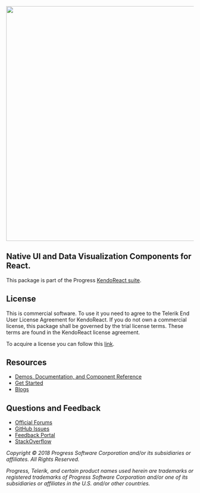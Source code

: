 <a href="https://www.telerik.com/kendo-react-ui/" target="_blank">
<img width="631" src="https://www.telerik.com/kendo-react-ui/npm-banner.svg">
</a>

## Native UI and Data Visualization Components for React.

This package is part of the Progress [KendoReact suite](https://www.telerik.com/kendo-react-ui/?utm_medium=referral&utm_source=npm&utm_campaign=kendo-ui-react-trial-npm-native).

## License

This is commercial software. To use it you need to agree to the Telerik End User License Agreement for KendoReact. If you do not own a commercial license, this package shall be governed by the trial license terms. These terms are found in the KendoReact license agreement.

To acquire a license you can follow this [link](https://www.telerik.com/kendo-react-ui/?utm_medium=referral&utm_source=npm&utm_campaign=kendo-ui-react-purchase-npm-native-pricing#pricing).

## Resources

- [Demos, Documentation, and Component Reference](https://www.telerik.com/kendo-react-ui/components)
- [Get Started](https://www.telerik.com/kendo-react-ui/getting-started)
- [Blogs](http://www.telerik.com/blogs/kendo-ui)

## Questions and Feedback

- [Official Forums](https://www.telerik.com/forums/kendo-ui-react)
- [GitHub Issues](https://github.com/telerik/kendo-react/issues)
- [Feedback Portal](http://kendoui-feedback.telerik.com/forums/908425-kendo-ui-for-react-feedback)
- [StackOverflow](https://stackoverflow.com/questions/tagged/kendo-ui-react)

*Copyright © 2018 Progress Software Corporation and/or its subsidiaries or affiliates. All Rights Reserved.*

*Progress, Telerik, and certain product names used herein are trademarks or registered trademarks of Progress Software Corporation and/or one of its subsidiaries or affiliates in the U.S. and/or other countries.*
